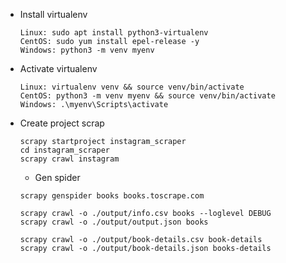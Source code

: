 - Install virtualenv
  ```
  Linux: sudo apt install python3-virtualenv
  CentOS: sudo yum install epel-release -y
  Windows: python3 -m venv myenv
  ```
- Activate virtualenv
  ```
  Linux: virtualenv venv && source venv/bin/activate
  CentOS: python3 -m venv myenv && source venv/bin/activate
  Windows: .\myenv\Scripts\activate
  ```
- Create project scrap
  ```
  scrapy startproject instagram_scraper
  cd instagram_scraper
  scrapy crawl instagram
  ```

  - Gen spider
  ```
  scrapy genspider books books.toscrape.com

  scrapy crawl -o ./output/info.csv books --loglevel DEBUG
  scrapy crawl -o ./output/output.json books

  scrapy crawl -o ./output/book-details.csv book-details
  scrapy crawl -o ./output/book-details.json books-details
  ```